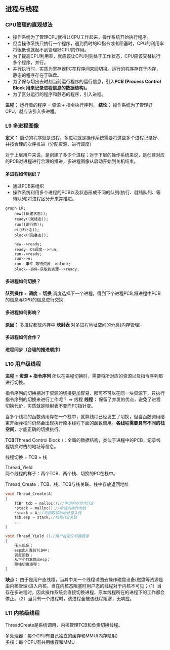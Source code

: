 ## 进程与线程
### CPU管理的直观想法
* 操作系统为了管理CPU就得让CPU工作起来，操作系统开始执行程序。  
* 但当操作系统只执行一个程序，遇到费时的IO指令或者阻塞时，CPU的利用率将很低也就起不到管理好CPU的作用。 
* 为了提高CPU利用率，就应该让CPU时刻处于工作状态，CPU应该交替执行多个程序，并行。
* 并行执行时，实质为寄存器PC在程序间来回切换。运行的程序存在于内存，静态的程序存在于磁盘。
* 为了保存切出去时刻当前运行程序的运行信息，引入**PCB (Process Control Block 用来记录进程信息的数据结构)。** 
* 为了区分运行的程序和静态的程序，引入进程。

**进程：** 运行着的程序 = 资源 + 指令执行序列。
**结论：** 操作系统为了管理好CPU，就应该引入多进程。

### L9 多进程图像
**定义：** 启动的程序就是进程，多进程就是操作系统需要将这些多个进程记录好、并按合理的次序推进（分配资源、进行调度）

对于上层用户来说，是创建了多少个进程；对于下层的操作系统来说，是创建对应的PCB对进程进行合理的推进，多进程图像从启动开始到关机结束。

#### 多进程如何组织？
* 通过PCB来组织
* 操作系统利用多个进程的PCB以及状态形成不同的队列(执行、就绪队列、等待队列)将进程区分开来并推进。

```mermaid 
graph LR;
    new((新建状态));
    ready((就绪态));
    run((运行态));
    e((终止态));
    block((阻塞态));

    new-->ready;
    ready--OS调度-->run;
    run-->ready;
    run-->e;
    run--事件-等待资源-->block;
    block--事件-获取到资源-->ready;  
```

#### 多进程如何切换？
**队列操作** + **调度** + **切换**
调度选择下一个进程，得到下个进程PCB,将进程中PCB的信息与CPU的信息进行交换

#### 多进程如何影响？
**原因：** 多进程都放内存中
**映射表**  对多进程地址空间的分离(内存管理)

#### 多进程如何合作？
**进程同步（合理的推进顺序）**


### L10 用户级线程
**进程 = 资源 + 指令序列** 
所以在进程切换时，需要将所对应的资源以及指令序列都进行切换。

指令序列的切换相对于资源的切换更加容易，那可不可以在同一块资源下，只执行指令序列的切换来进行工作呢？  => 线程
**线程：** 保留了并发的优点，避免了进程切换代价，实质就是映射表不变而PC指针变。

当多个线程的函数调用存在一个栈中，就算线程已经发生了切换，但当函数调用结束开始弹栈时仍然会出现执行原本线程下面的函数调用。**各线程需要具有不同的栈空间**，才能正确的切换执行。

**TCB**(Thread Control Block )：全局的数据结构，类似于进程中的PCB，记录线程切换时栈的地址等信息。

线程切换 = TCB + 栈

Thread_Yield  
两个线程的样子：两个TCB、两个栈、切换的PC在栈中。

Thread_Create：TCB、栈、TCB与栈关联、栈中存放返回地址
```C++
void Thread_Create(A)
{
    TCB* tcb = malloc();//申请内存作为TCB
    *stack = malloc();//申请内存作为栈
    *stack = A;//将函数初始地址存入栈
    tcb.esp = stack;//栈和TCB关联
    ...
}

void Thread_Yield ()//用户自定义切换程序
{
    压入现场；
    esp放入当前TCB中；
    调度函数；
    从下个TCB取出esp；
    弹栈切换线程；
}
```
**缺点：** 由于是用户态线程，当其中某一个线程试图去操作磁盘设备(磁盘等资源是由内核管理)进入内核，当在内核态阻塞时用户态的线程对于内核不可见；（1）当存在多进程时，因此操作系统会直接切换进程，原本线程所在的进程下的工作都会停止。（2）当只有一个进程时，该进程全被该线程阻塞，无响应。

### L11 内核级线程
ThreadCreate是系统调用，内核管理TCB和负责切换线程。

多处理器：每个CPU有自己独立的缓存和MMU(内存隐射)  
多核：每个CPU有共用缓存和MMU